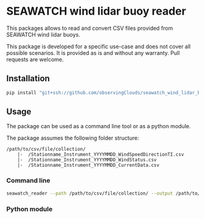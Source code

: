 # SEAWATCH wind lidar buoy reader

This packages allows to read and convert CSV files provided from SEAWATCH wind lidar buoys.

This package is developed for a specific use-case and does not cover all possible scenarios. It is provided as is and without any warranty. Pull requests are welcome.

## Installation

```bash
pip install "git+ssh://github.com/observingClouds/seawatch_wind_lidar_buoy_reader#egg=seawatch_reader"
```

## Usage

The package can be used as a command line tool or as a python module.

The package assumes the following folder structure:

```
/path/to/csv/file/collection/
    |-  /Stationname_Instrument_YYYYMMDD_WindSpeedDirectionTI.csv
    |-  /Stationname_Instrument_YYYYMMDD_WindStatus.csv
    |-  /Stationname_Instrument_YYYYMMDD_CurrentData.csv
```

### Command line

```bash
seawatch_reader --path /path/to/csv/file/collection/ --output /path/to/output.nc --filetypes wsp_wdir_csv --config /path/to/config.yml
```

### Python module
